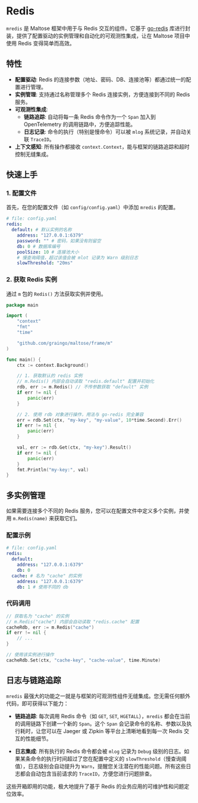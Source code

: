 # Redis

`mredis` 是 Maltose 框架中用于与 Redis 交互的组件。它基于 [go-redis](https://github.com/redis/go-redis) 库进行封装，提供了配置驱动的实例管理和自动化的可观测性集成，让在 Maltose 项目中使用 Redis 变得简单而高效。

## 特性

- **配置驱动**: Redis 的连接参数（地址、密码、DB、连接池等）都通过统一的配置进行管理。
- **实例管理**: 支持通过名称管理多个 Redis 连接实例，方便连接到不同的 Redis 服务。
- **可观测性集成**:
  - **链路追踪**: 自动将每一条 Redis 命令作为一个 `Span` 加入到 OpenTelemetry 的调用链路中，方便追踪性能。
  - **日志记录**: 命令的执行（特别是慢命令）可以被 `mlog` 系统记录，并自动关联 `TraceID`。
- **上下文感知**: 所有操作都接收 `context.Context`，能与框架的链路追踪和超时控制无缝集成。

## 快速上手

### 1. 配置文件

首先，在您的配置文件（如 `config/config.yaml`）中添加 `mredis` 的配置。

```yaml
# file: config.yaml
redis:
  default: # 默认实例的名称
    address: "127.0.0.1:6379"
    password: "" # 密码，如果没有则留空
    db: 0 # 数据库编号
    poolSize: 10 # 连接池大小
    # 慢查询阈值，超过该值会被 mlot 记录为 Warn 级别日志
    slowThreshold: "20ms"
```

### 2. 获取 Redis 实例

通过 `m` 包的 `Redis()` 方法获取实例并使用。

```go
package main

import (
	"context"
	"fmt"
	"time"

	"github.com/graingo/maltose/frame/m"
)

func main() {
    ctx := context.Background()

    // 1. 获取默认的 redis 实例
    // m.Redis() 内部会自动读取 "redis.default" 配置并初始化
    rdb, err := m.Redis() // 不传参数获取 "default" 实例
    if err != nil {
        panic(err)
    }

    // 2. 使用 rdb 对象进行操作，用法与 go-redis 完全兼容
    err = rdb.Set(ctx, "my-key", "my-value", 10*time.Second).Err()
    if err != nil {
        panic(err)
    }

    val, err := rdb.Get(ctx, "my-key").Result()
    if err != nil {
        panic(err)
    }
    fmt.Println("my-key:", val)
}
```

## 多实例管理

如果需要连接多个不同的 Redis 服务，您可以在配置文件中定义多个实例，并使用 `m.Redis(name)` 来获取它们。

### 配置示例

```yaml
# file: config.yaml
redis:
  default:
    address: "127.0.0.1:6379"
    db: 0
  cache: # 名为 "cache" 的实例
    address: "127.0.0.1:6379"
    db: 1 # 使用不同的 db
```

### 代码调用

```go
// 获取名为 "cache" 的实例
// m.Redis("cache") 内部会自动读取 "redis.cache" 配置
cacheRdb, err := m.Redis("cache")
if err != nil {
    // ...
}

// 使用该实例进行操作
cacheRdb.Set(ctx, "cache-key", "cache-value", time.Minute)
```

## 日志与链路追踪

`mredis` 最强大的功能之一就是与框架的可观测性组件无缝集成。您无需任何额外代码，即可获得以下能力：

- **链路追踪**: 每次调用 Redis 命令（如 `GET`, `SET`, `HGETALL`），`mredis` 都会在当前的调用链路下创建一个新的 `Span`。这个 `Span` 会记录命令的名称、参数以及执行耗时，让您可以在 Jaeger 或 Zipkin 等平台上清晰地看到每一次 Redis 交互的性能细节。

- **日志集成**: 所有执行的 Redis 命令都会被 `mlog` 记录为 `Debug` 级别的日志。如果某条命令的执行时间超过了您在配置中定义的 `slowThreshold`（慢查询阈值），日志级别会自动提升为 `Warn`，提醒您关注潜在的性能问题。所有这些日志都会自动包含当前请求的 `TraceID`，方便您进行问题排查。

这些开箱即用的功能，极大地提升了基于 Redis 的业务应用的可维护性和问题定位效率。
